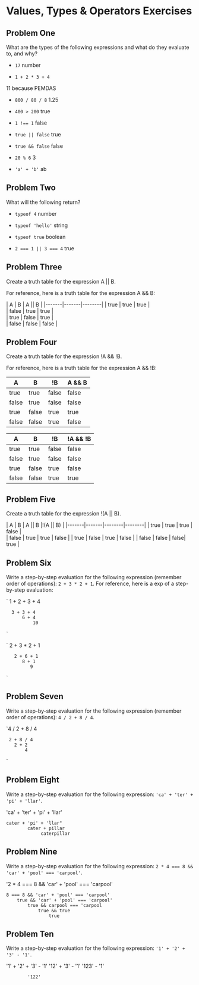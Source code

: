 # Values, Types & Operators Exercises

## Problem One

What are the types of the following expressions and what do they evaluate to, and why?

* `17`
number

* `1 + 2 * 3 + 4`

11 because PEMDAS

* `800 / 80 / 8`
1.25

* `400 > 200`
true
* `1 !== 1`
false 
* `true || false`
true 

* `true && false`
false
* `20 % 6`
3
* `'a' + 'b'`
ab


## Problem Two

What will the following return?

* `typeof 4`
number

*  `typeof 'hello'`
string

*  `typeof true`
boolean
* `2 === 1 || 3 === 4`
true 


## Problem Three

Create a truth table for the expression A || B.

For reference, here is a truth table for the expression A && B:



|   A   |   B   | A || B |
|-------|-------|--------|
| true  | true  | true |  
| false | true  | true |   
| true  | false | true |   
| false | false | false |  


## Problem Four

Create a truth table for the expression !A && !B.

For reference, here is a truth table for the expression A && !B:



|   A   |   B   |   !B   | A && B | 
|-------|-------|--------|--------|
| true  | true  | false  | false |  
| false | true  | false  | false |
| true  | false | true   | true  |
| false | false |  true  | false | 

|   A   |   B   |   !B   | !A && !B | 
|-------|-------|--------|--------|
| true  | true  | false  | false  |  
| false | true  | false  | false   |
| true  | false | true   |  false  |
| false | false |  true  |  true   | 





## Problem Five

Create a truth table for the expression !(A || B).

|   A   |   B   | A || B  |!(A || B) | 
|-------|-------|--------|--------|
| true  | true  | true |   false  |  
| false | true  | true |   false  |
| true  | false | true |   false |
| false | false | false|  true   | 

## Problem Six

Write a step-by-step evaluation for the following expression (remember order of operations): `2 + 3 * 2 + 1`.
  For reference, here is a exp of a step-by-step evaluation: 

  
  ` 1 + 2 + 3 + 4

      3 + 3 + 4
          6 + 4
              10
  `

 ` 2 + 3 * 2 + 1

       2 + 6 + 1
          8 + 1
             9
`
  
 ## Problem Seven
 
 Write a step-by-step evaluation for the following expression (remember order of operations): `4 / 2 + 8 / 4`.

 `4 / 2 + 8 / 4

     2 + 8 / 4
       2 + 2
           4
 `
 ## Problem Eight
 
 Write a step-by-step evaluation for the following expression: `'ca' + 'ter' + 'pi' + 'llar'`.

 'ca' + 'ter' + 'pi' + 'llar'

    cater + 'pi' + 'llar"
            cater + pillar
                 caterpillar 

 
 ## Problem Nine
 
 Write a step-by-step evaluation for the following expression: `2 * 4 === 8 && 'car' + 'pool' === 'carpool'`.

'2 * 4 === 8 && 'car' + 'pool' === 'carpool'

    8 === 8 && 'car' + 'pool' === 'carpool'
        true && 'car' + 'pool' === 'carpool'
            true && carpool === 'carpool
                true && true
                    true
 ## Problem Ten
 
  Write a step-by-step evaluation for the following expression: `'1' + '2' + '3' - '1'`.

 '1' + '2' + '3' - '1'
    '12' + '3' - '1'
        '123' - '1'
        
            '122'












  
